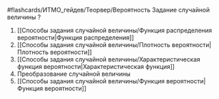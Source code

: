 #flashcards/ИТМО_гейдев/Теорвер/Вероятность
Задание случайной величины
?
1. [[Способы задания случайной величины/Функция распределения вероятности|Функция распределения]]
2. [[Способы задания случайной величины/Плотность вероятности|Плотность вероятности]]
3. [[Способы задания случайной величины/Характеристическая функция вероятности|Характеристическая функция]]
4. Преобразование случайной величины
5. [[Способы задания случайной величины/Функция вероятности|Функция вероятности]]
